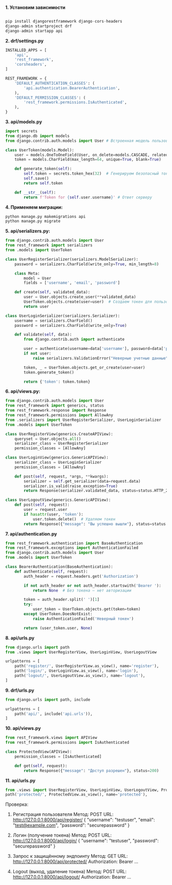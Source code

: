 **1. Установим зависимости**

```python

pip install djangorestframework django-cors-headers
django-admin startproject drf
django-admin startapp api
```

**2. drf/settings.py**
```python
INSTALLED_APPS = [
    'api',
    'rest_framework',
    'corsheaders',
]

REST_FRAMEWORK = {
    'DEFAULT_AUTHENTICATION_CLASSES': (
        'api.authentication.BearerAuthentication',
    ),
    'DEFAULT_PERMISSION_CLASSES': (
        'rest_framework.permissions.IsAuthenticated',
    ),
}
```

**3. api/models.py**
```python
import secrets
from django.db import models
from django.contrib.auth.models import User # Встроенная модель пользователя Django

class UserToken(models.Model):
    user = models.OneToOneField(User, on_delete=models.CASCADE, related_name='token')
    token = models.CharField(max_length=64, unique=True, blank=True)

    def generate_token(self):
        self.token = secrets.token_hex(32)  # Генерируем безопасный токен
        self.save()
        return self.token

    def __str__(self):
        return f'Token for {self.user.username}' # Ответ серверу
```

**4. Применяем миграции:**
```python
python manage.py makemigrations api
python manage.py migrate
```

**5. api/serializers.py:**
```python
from django.contrib.auth.models import User
from rest_framework import serializers
from .models import UserToken

class UserRegisterSerializer(serializers.ModelSerializer):
    password = serializers.CharField(write_only=True, min_length=8)

    class Meta:
        model = User
        fields = ['username', 'email', 'password']

    def create(self, validated_data):
        user = User.objects.create_user(**validated_data)
        UserToken.objects.create(user=user)  # Создаем токен для пользователя
        return user

class UserLoginSerializer(serializers.Serializer):
    username = serializers.CharField()
    password = serializers.CharField(write_only=True)

    def validate(self, data):
        from django.contrib.auth import authenticate

        user = authenticate(username=data['username'], password=data['password'])
        if not user:
            raise serializers.ValidationError("Неверные учетные данные")

        token, _ = UserToken.objects.get_or_create(user=user)
        token.generate_token()

        return {'token': token.token}
```

**6. api/views.py:**
```python
from django.contrib.auth.models import User
from rest_framework import generics, status
from rest_framework.response import Response
from rest_framework.permissions import AllowAny
from .serializers import UserRegisterSerializer, UserLoginSerializer
from .models import UserToken

class UserRegisterView(generics.CreateAPIView):
    queryset = User.objects.all()
    serializer_class = UserRegisterSerializer
    permission_classes = [AllowAny]

class UserLoginView(generics.GenericAPIView):
    serializer_class = UserLoginSerializer
    permission_classes = [AllowAny]

    def post(self, request, *args, **kwargs):
        serializer = self.get_serializer(data=request.data)
        serializer.is_valid(raise_exception=True)
        return Response(serializer.validated_data, status=status.HTTP_200_OK)

class UserLogoutView(generics.GenericAPIView):
    def post(self, request):
        user = request.user
        if hasattr(user, 'token'):
            user.token.delete()  # Удаляем токен
        return Response({"message": "Вы успешно вышли"}, status=status.HTTP_200_OK)
```

**7. api/authentication.py**
```python
from rest_framework.authentication import BaseAuthentication
from rest_framework.exceptions import AuthenticationFailed
from django.contrib.auth.models import User
from .models import UserToken

class BearerAuthentication(BaseAuthentication):
    def authenticate(self, request):
        auth_header = request.headers.get('Authorization')

        if not auth_header or not auth_header.startswith('Bearer '):
            return None  # Без токена — нет авторизации

        token = auth_header.split(' ')[1]
        try:
            user_token = UserToken.objects.get(token=token)
        except UserToken.DoesNotExist:
            raise AuthenticationFailed('Неверный токен')

        return (user_token.user, None)
```

**8. api/urls.py**
```python
from django.urls import path
from .views import UserRegisterView, UserLoginView, UserLogoutView

urlpatterns = [
    path('register/', UserRegisterView.as_view(), name='register'),
    path('login/', UserLoginView.as_view(), name='login'),
    path('logout/', UserLogoutView.as_view(), name='logout'),
]
```

**9. drf/urls.py**
```python
from django.urls import path, include

urlpatterns = [
    path('api/', include('api.urls')),
]
```
**10. api/views.py**
```python
from rest_framework.views import APIView
from rest_framework.permissions import IsAuthenticated

class ProtectedView(APIView):
    permission_classes = [IsAuthenticated]

    def get(self, request):
        return Response({"message": "Доступ разрешен"}, status=200)
```

**11. api/urls.py**
```python
from .views import UserRegisterView, UserLoginView, UserLogoutView, ProtectedView
path('protected/', ProtectedView.as_view(), name='protected'),
```

Проверка:
1. Регистрация пользователя
Метод: POST
URL: http://127.0.0.1:8000/api/register/
{
    "username": "testuser",
    "email": "test@example.com",
    "password": "securepassword"
}

2. Логин (получение токена)
Метод: POST
URL: http://127.0.0.1:8000/api/login/
{
    "username": "testuser",
    "password": "securepassword"
}

3. Запрос к защищённому эндпоинту
Метод: GET
URL: http://127.0.0.1:8000/api/protected/
Authorization: Bearer ...

4. Logout (выход, удаление токена)
Метод: POST
URL: http://127.0.0.1:8000/api/logout/
Authorization: Bearer ...